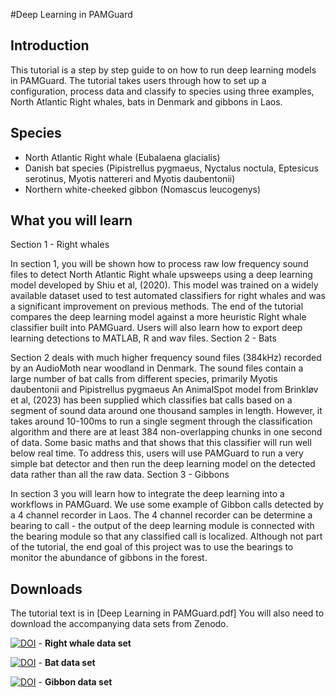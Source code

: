 #Deep Learning in PAMGuard

## Introduction
This tutorial is a step by step guide to on how to run deep learning models in PAMGuard. The tutorial takes users through how to set up a configuration, process data and classify to species using three examples, North Atlantic Right whales, bats in Denmark and gibbons in Laos.

## Species

- North Atlantic Right whale (Eubalaena glacialis)
- Danish bat species (Pipistrellus pygmaeus, Nyctalus noctula, Eptesicus serotinus, Myotis nattereri and Myotis daubentonii)
- Northern white-cheeked gibbon (Nomascus leucogenys)

## What you will learn
Section 1 - Right whales

In section 1, you will be shown how to process raw low frequency sound files to detect North Atlantic Right whale upsweeps using a deep learning model developed by Shiu et al, (2020). This model was trained on a widely available dataset used to test automated classifiers for right whales and was a significant improvement on previous methods. The end of the tutorial compares the deep learning model against a more heuristic Right whale classifier built into PAMGuard. Users will also learn how to export deep learning detections to MATLAB, R and wav files.
Section 2 - Bats

Section 2 deals with much higher frequency sound files (384kHz) recorded by an AudioMoth near woodland in Denmark. The sound files contain a large number of bat calls from different species, primarily Myotis daubentonii and Pipistrellus pygmaeus An AnimalSpot model from Brinkløv et al, (2023) has been supplied which classifies bat calls based on a segment of sound data around one thousand samples in length. However, it takes around 10-100ms to run a single segment through the classification algorithm and there are at least 384 non-overlapping chunks in one second of data. Some basic maths and that shows that this classifier will run well below real time. To address this, users will use PAMGuard to run a very simple bat detector and then run the deep learning model on the detected data rather than all the raw data.
Section 3 - Gibbons

In section 3 you will learn how to integrate the deep learning into a workflows in PAMGuard. We use some example of Gibbon calls detected by a 4 channel recorder in Laos. The 4 channel recorder can be determine a bearing to call - the output of the deep learning module is connected with the bearing module so that any classified call is localized. Although not part of the tutorial, the end goal of this project was to use the bearings to monitor the abundance of gibbons in the forest.

## Downloads

The tutorial text is in [Deep Learning in PAMGuard.pdf] You will also need to download the accompanying data sets from Zenodo.

[![DOI](https://zenodo.org/badge/DOI/10.5281/zenodo.13880107.svg)](https://doi.org/10.5281/zenodo.13880107) - **Right whale data set**

[![DOI](https://zenodo.org/badge/DOI/10.5281/zenodo.15045544.svg)](https://doi.org/10.5281/zenodo.15045544) - **Bat data set**

[![DOI](https://zenodo.org/badge/DOI/10.5281/zenodo.15045966.svg)](https://doi.org/10.5281/zenodo.15045966) - **Gibbon data set**
